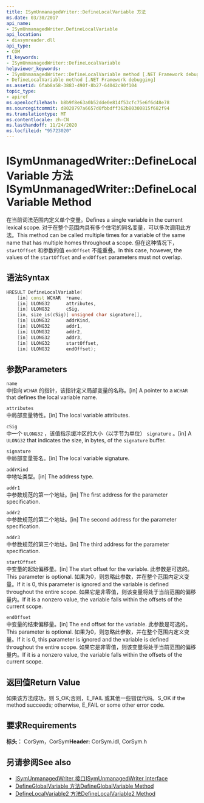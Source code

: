 ```yaml
---
title: ISymUnmanagedWriter::DefineLocalVariable 方法
ms.date: 03/30/2017
api_name:
- ISymUnmanagedWriter.DefineLocalVariable
api_location:
- diasymreader.dll
api_type:
- COM
f1_keywords:
- ISymUnmanagedWriter::DefineLocalVariable
helpviewer_keywords:
- ISymUnmanagedWriter::DefineLocalVariable method [.NET Framework debugging]
- DefineLocalVariable method [.NET Framework debugging]
ms.assetid: 6fab8a58-3883-490f-8b27-64042c90f104
topic_type:
- apiref
ms.openlocfilehash: b8b9f8e63a0b52dde0e814f53cfc75e6f6d48e78
ms.sourcegitcommit: d8020797a6657d0fbbdff362b80300815f682f94
ms.translationtype: MT
ms.contentlocale: zh-CN
ms.lasthandoff: 11/24/2020
ms.locfileid: "95723020"
---
```

# <a name="isymunmanagedwriterdefinelocalvariable-method"></a><span data-ttu-id="d4f9f-102">ISymUnmanagedWriter::DefineLocalVariable 方法</span><span class="sxs-lookup"><span data-stu-id="d4f9f-102">ISymUnmanagedWriter::DefineLocalVariable Method</span></span>

<span data-ttu-id="d4f9f-103">在当前词法范围内定义单个变量。</span><span class="sxs-lookup"><span data-stu-id="d4f9f-103">Defines a single variable in the current lexical scope.</span></span> <span data-ttu-id="d4f9f-104">对于在整个范围内具有多个住宅的同名变量，可以多次调用此方法。</span><span class="sxs-lookup"><span data-stu-id="d4f9f-104">This method can be called multiple times for a variable of the same name that has multiple homes throughout a scope.</span></span> <span data-ttu-id="d4f9f-105">但在这种情况下， `startOffset` 和参数的值 `endOffset` 不能重叠。</span><span class="sxs-lookup"><span data-stu-id="d4f9f-105">In this case, however, the values of the `startOffset` and `endOffset` parameters must not overlap.</span></span>  
  
## <a name="syntax"></a><span data-ttu-id="d4f9f-106">语法</span><span class="sxs-lookup"><span data-stu-id="d4f9f-106">Syntax</span></span>  
  
```cpp  
HRESULT DefineLocalVariable(  
    [in] const WCHAR  *name,  
    [in] ULONG32      attributes,  
    [in] ULONG32      cSig,  
    [in, size_is(cSig)] unsigned char signature[],  
    [in] ULONG32      addrKind,  
    [in] ULONG32      addr1,  
    [in] ULONG32      addr2,  
    [in] ULONG32      addr3,  
    [in] ULONG32      startOffset,  
    [in] ULONG32      endOffset);  
```  
  
## <a name="parameters"></a><span data-ttu-id="d4f9f-107">参数</span><span class="sxs-lookup"><span data-stu-id="d4f9f-107">Parameters</span></span>  

 `name`  
 <span data-ttu-id="d4f9f-108">中指向 `WCHAR` 的指针，该指针定义局部变量的名称。</span><span class="sxs-lookup"><span data-stu-id="d4f9f-108">[in] A pointer to a `WCHAR` that defines the local variable name.</span></span>  
  
 `attributes`  
 <span data-ttu-id="d4f9f-109">中局部变量特性。</span><span class="sxs-lookup"><span data-stu-id="d4f9f-109">[in] The local variable attributes.</span></span>  
  
 `cSig`  
 <span data-ttu-id="d4f9f-110">中一个 `ULONG32` ，该值指示缓冲区的大小（以字节为单位） `signature` 。</span><span class="sxs-lookup"><span data-stu-id="d4f9f-110">[in] A `ULONG32` that indicates the size, in bytes, of the `signature` buffer.</span></span>  
  
 `signature`  
 <span data-ttu-id="d4f9f-111">中局部变量签名。</span><span class="sxs-lookup"><span data-stu-id="d4f9f-111">[in] The local variable signature.</span></span>  
  
 `addrKind`  
 <span data-ttu-id="d4f9f-112">中地址类型。</span><span class="sxs-lookup"><span data-stu-id="d4f9f-112">[in] The address type.</span></span>  
  
 `addr1`  
 <span data-ttu-id="d4f9f-113">中参数规范的第一个地址。</span><span class="sxs-lookup"><span data-stu-id="d4f9f-113">[in] The first address for the parameter specification.</span></span>  
  
 `addr2`  
 <span data-ttu-id="d4f9f-114">中参数规范的第二个地址。</span><span class="sxs-lookup"><span data-stu-id="d4f9f-114">[in] The second address for the parameter specification.</span></span>  
  
 `addr3`  
 <span data-ttu-id="d4f9f-115">中参数规范的第三个地址。</span><span class="sxs-lookup"><span data-stu-id="d4f9f-115">[in] The third address for the parameter specification.</span></span>  
  
 `startOffset`  
 <span data-ttu-id="d4f9f-116">中变量的起始偏移量。</span><span class="sxs-lookup"><span data-stu-id="d4f9f-116">[in] The start offset for the variable.</span></span> <span data-ttu-id="d4f9f-117">此参数是可选的。</span><span class="sxs-lookup"><span data-stu-id="d4f9f-117">This parameter is optional.</span></span> <span data-ttu-id="d4f9f-118">如果为0，则忽略此参数，并在整个范围内定义变量。</span><span class="sxs-lookup"><span data-stu-id="d4f9f-118">If it is 0, this parameter is ignored and the variable is defined throughout the entire scope.</span></span> <span data-ttu-id="d4f9f-119">如果它是非零值，则该变量将处于当前范围的偏移量内。</span><span class="sxs-lookup"><span data-stu-id="d4f9f-119">If it is a nonzero value, the variable falls within the offsets of the current scope.</span></span>  
  
 `endOffset`  
 <span data-ttu-id="d4f9f-120">中变量的结束偏移量。</span><span class="sxs-lookup"><span data-stu-id="d4f9f-120">[in] The end offset for the variable.</span></span> <span data-ttu-id="d4f9f-121">此参数是可选的。</span><span class="sxs-lookup"><span data-stu-id="d4f9f-121">This parameter is optional.</span></span> <span data-ttu-id="d4f9f-122">如果为0，则忽略此参数，并在整个范围内定义变量。</span><span class="sxs-lookup"><span data-stu-id="d4f9f-122">If it is 0, this parameter is ignored and the variable is defined throughout the entire scope.</span></span> <span data-ttu-id="d4f9f-123">如果它是非零值，则该变量将处于当前范围的偏移量内。</span><span class="sxs-lookup"><span data-stu-id="d4f9f-123">If it is a nonzero value, the variable falls within the offsets of the current scope.</span></span>  
  
## <a name="return-value"></a><span data-ttu-id="d4f9f-124">返回值</span><span class="sxs-lookup"><span data-stu-id="d4f9f-124">Return Value</span></span>  

 <span data-ttu-id="d4f9f-125">如果该方法成功，则 S_OK;否则，E_FAIL 或其他一些错误代码。</span><span class="sxs-lookup"><span data-stu-id="d4f9f-125">S_OK if the method succeeds; otherwise, E_FAIL or some other error code.</span></span>  
  
## <a name="requirements"></a><span data-ttu-id="d4f9f-126">要求</span><span class="sxs-lookup"><span data-stu-id="d4f9f-126">Requirements</span></span>  

 <span data-ttu-id="d4f9f-127">**标头：** CorSym，CorSym</span><span class="sxs-lookup"><span data-stu-id="d4f9f-127">**Header:** CorSym.idl, CorSym.h</span></span>  
  
## <a name="see-also"></a><span data-ttu-id="d4f9f-128">另请参阅</span><span class="sxs-lookup"><span data-stu-id="d4f9f-128">See also</span></span>

- [<span data-ttu-id="d4f9f-129">ISymUnmanagedWriter 接口</span><span class="sxs-lookup"><span data-stu-id="d4f9f-129">ISymUnmanagedWriter Interface</span></span>](isymunmanagedwriter-interface.md)
- [<span data-ttu-id="d4f9f-130">DefineGlobalVariable 方法</span><span class="sxs-lookup"><span data-stu-id="d4f9f-130">DefineGlobalVariable Method</span></span>](isymunmanagedwriter-defineglobalvariable-method.md)
- [<span data-ttu-id="d4f9f-131">DefineLocalVariable2 方法</span><span class="sxs-lookup"><span data-stu-id="d4f9f-131">DefineLocalVariable2 Method</span></span>](isymunmanagedwriter2-definelocalvariable2-method.md)
